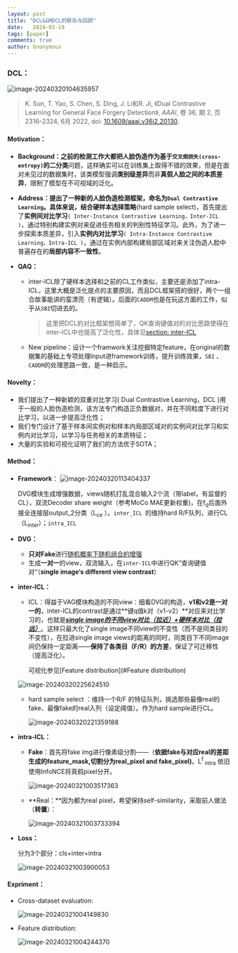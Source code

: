 ```yaml
---
layout: post
title: "DCL&&MDCL的联系与回顾"
date:   2024-03-19
tags: [paper]
comments: true
author: Gnonymous
---
```


### DCL：

![image-20240320104635957](https://raw.githubusercontent.com/Gnonymous/Gnonymous.github.io/master/images/image-20240320104635957.png)

>K. Sun, T. Yao, S. Chen, S. Ding, J. Li和R. Ji, 《Dual Contrastive Learning for General Face Forgery Detection》, *AAAI*, 卷 36, 期 2, 页 2316–2324, 6月 2022, doi: [10.1609/aaai.v36i2.20130](https://doi.org/10.1609/aaai.v36i2.20130).

#### Motivation：

- **Background：**之前的检测工作大都把人脸伪造作为基于`交叉烱损失(cross-entropy)`的**二分类**问题，这样确实可以在训练集上取得不错的效果，但是在面对未见过的数据集时，该类模型强调**类别级差异**而非**真假人脸之间的本质差异**，限制了模型在不可视域的泛化。

- **Address：**提出了一种新的人脸伪造检测框架，命名为`Dual Contrastive Learning`。具体来说，结合**硬样本选择策略**(hard sample select)，首先提出了**实例间对比学习**`( Inter-Instance Contrastive Learning，Inter-ICL )`，通过特别构建实例对来促进任务相关的判别性特征学习。此外，为了进一步探索本质差异，引入**实例内对比学习**`( Intra-Instance Contrastive Learning，Intra-ICL )`，通过在实例内部构建局部区域对来关注伪造人脸中普遍存在的**局部内容不一致性**。

- **QAQ：**
  - inter-ICL除了硬样本选择和之前的CL工作类似，主要还是添加了intra-ICL，这里大概是泛化提点的主要原因，而且DCL框架搭的很好，两个一组合故事能讲的蛮漂亮（有逻辑）。后面的`CADDM`也是在玩这方面的工作，似乎从`SBI`切进去的。
  
    > 这里把DCL的对比框架想简单了，QK查询键值对的对比思路使得在inter-ICL中也提高了泛化性，具体见[section: inter-ICL](#inter-ICL)
  
  - New pipeline：设计一个framwork关注挖掘特定feature，在original的数据集的基础上专项处理Input进framework训练，提升训练效果，`SBI` 、`CADDM`的处理思路一致，是一种启示。

#### Novelty：

* 我们提出了一种新颖的双重对比学习( Dual Contrastive Learning，DCL )用于一般的人脸伪造检测，该方法专门构造正负数据对，并在不同粒度下进行对比学习，以进一步提高泛化性；
* 我们专门设计了基于样本间实例对和样本内局部区域对的实例间对比学习和实例内对比学习，以学习与任务相关的本质特征；
* 大量的实验和可视化证明了我们的方法优于SOTA；

#### Method：

* **Framework**：
  ![image-20240320113404337](https://raw.githubusercontent.com/Gnonymous/Gnonymous.github.io/master/images/DCL_framwork.png)

  DVG模块生成增强数据，views随机打乱混合输入2个流（带label，有监督的CL），双流Decoder share weight（参考MoCo MAE更新权重)，在f<sub>q</sub>后面外接全连接层output_2分类（L<sub>ce</sub> ）。`inter_ICL `的维持hard R/F队列，进行CL（L<sub>inter</sub>）；`intra_ICL`

* **DVG：**

  * **只对Fake**进行<u>随机概率下随机组合的增强</u>
  * 生成**一对一**的view，双流输入，在`inter-ICL`中进行QK“查询键值对“（**single image‘s different view contrast**）

* **<span id="inter-ICL">inter-ICL：</span>**

  * ICL：得益于VAG模块构造的不同view：细看DVG的构造，**v1和v2是一对一的**，inter-ICL的contrast是通过**键q值k对（v1-v2）**对应来对比学习的，也就是<u>***single  image的不同view对比（拉近）+硬样本对比（拉远）***</u>。这样只最大化了single image不同view的不变性（而不是同类目的不变性），在拉进single image views的距离的同时，同类目下不同image间仍保持一定距离——**保持了各类目（F/R）的方差**，保证了可迁移性（提高泛化）。

    可视化参见[Feature distribution](#Feature distribution)

  ![image-20240320225624510](https://raw.githubusercontent.com/Gnonymous/Gnonymous.github.io/master/images/DCL_inter-ICL.png)

  * hard sample select ：维持一个R/F 的特征队列，挑选那些最像real的fake、最像fake的real入列（设定阈值）。作为hard sample进行CL。

    ![image-20240320221359188](https://raw.githubusercontent.com/Gnonymous/Gnonymous.github.io/master/images/DCL_hardsample1.png)

    

* **intra-ICL：**

  * **Fake**：首先将fake img进行像素级分割——（**依据fake与对应real的差距生成的feature_mask,切割分为real_pixel and fake_pixel)**。L<sup>f</sup><sub> intra</sub> 依旧使用InfoNCE将真假pixel分开。

    ![image-20240321003517363](https://raw.githubusercontent.com/Gnonymous/Gnonymous.github.io/master/images/intra_fake_loss.png)

  * **Real：**因为都为real pixel，希望保持self-similarity，采取前人做法（**转置**）：

    ![image-20240321003733394](https://raw.githubusercontent.com/Gnonymous/Gnonymous.github.io/master/images/intra_real.png)

* **Loss：**

  分为3个部分：cls+inter+intra

  ![image-20240321003900053](https://raw.githubusercontent.com/Gnonymous/Gnonymous.github.io/master/images/DCL_loss.png)

#### Expriment：

* Cross-dataset evaluation:

  ![image-20240321004149830](https://raw.githubusercontent.com/Gnonymous/Gnonymous.github.io/master/images/DCL_cross.png)

* <span id ="Feature distribution">Feature distribution:</span>

  ![image-20240321004244370](https://raw.githubusercontent.com/Gnonymous/Gnonymous.github.io/master/images/DCL_feature%20distribution.png)









